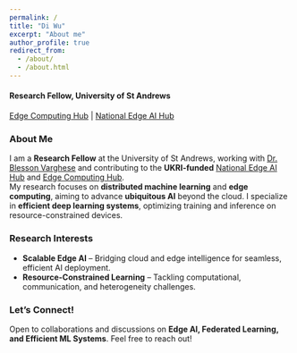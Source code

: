 ```yaml
---
permalink: /
title: "Di Wu"
excerpt: "About me"
author_profile: true
redirect_from:
  - /about/
  - /about.html
---
```


#### Research Fellow, University of St Andrews  
[Edge Computing Hub](https://edgehub.co.uk/) | [National Edge AI Hub](https://edgeaihub.co.uk/)  

### About Me  
I am a **Research Fellow** at the University of St Andrews, working with [Dr. Blesson Varghese](https://www.blessonv.com/) and contributing to the **UKRI-funded** [National Edge AI Hub](https://edgeaihub.co.uk/) and [Edge Computing Hub](https://edgehub.co.uk/).  
My research focuses on **distributed machine learning** and **edge computing**, aiming to advance **ubiquitous AI** beyond the cloud. I specialize in **efficient deep learning systems**, optimizing training and inference on resource-constrained devices.  

### Research Interests  
- **Scalable Edge AI** – Bridging cloud and edge intelligence for seamless, efficient AI deployment.  
- **Resource-Constrained Learning** – Tackling computational, communication, and heterogeneity challenges.  

### Let’s Connect!  
Open to collaborations and discussions on **Edge AI, Federated Learning, and Efficient ML Systems**. Feel free to reach out!  


